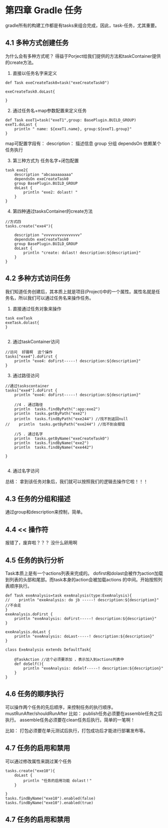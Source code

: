 # 第四章 Gradle 任务

gradle所有的构建工作都是有tasks来组合完成，因此，task-任务，尤其重要。

## 4.1 多种方式创建任务

为什么会有多种方式呢？ 得益于Porject给我们提供的方法和taskContainer提供的create方法。

1. 直接以任务名字来定义

```
def Task exeCreateTask0=task("exeCreateTask0")

exeCreateTask0.doLast{

}
```

2. 通过任务名+map参数配置来定义任务

```
def Task exeT1=task("exeT1",group: BasePlugin.BUILD_GROUP)
exeT1.doLast {
    println " name: ${exeT1.name}, group:${exeT1.group}"
}
```

map可配置字段有： description： 描述信息 group 分组 dependsOn 依赖某个任务执行

3. 第三种方式为 任务名字+闭包配置

```
task exe2{
    description "abcaaaaaaaaa"
    dependsOn exeCreateTask0
    group BasePlugin.BUILD_GROUP
    doLast {
        println "exe2: dolast! "
    }
}
```

4. 第四种通过tasksContainer的create方法

```
//方式四
tasks.create("exe4"){

    description "vvvvvvvvvvvvvvvv"
    dependsOn exeCreateTask0
    group BasePlugin.BUILD_GROUP
    doLast {
        println "create: dolast! description:${description}"
    }
}
```

## 4.2 多种方式访问任务

我们知道任务创建后，其本质上就是项目(Project)中的一个属性。属性名就是任务名，所以我们可以通过任务名来操作任务。

1. 直接通过任务对象来操作

```
task exeTask
exeTask.dolast{
}


```

2. 通过taskContainer访问

```
//访问  好骚啊  这个操作
tasks["exe4"].doFirst {
    println "exe4: doFirst-----! description:${description}"
}
```

3. 通过路径访问

```
//通过taskscontainer
tasks["exe4"].doFirst {
    println "exe4: doFirst-----! description:${description}"

    //4 . 通过路径
    println  tasks.findByPath(":app:exe2")
    println  tasks.getByPath("exe2")
    println  tasks.findByPath("exe244") //找不到返回null
//    println  tasks.getByPath("exe244") //找不到会报错

    //5 . 通过名字
    println  tasks.getByName("exeCreateTask0")
    println  tasks.findByName("exe2")
    println  tasks.findByName("exe442")

}


```

4. 通过名字访问

总结： 拿到该任务对象后，我们就可以按照我们的逻辑去操作它啦！！！

## 4.3 任务的分组和描述

通过group和description来控制，简单。

## 4.4 << 操作符

报错了，废弃啦？？？ 没什么卵用啊

## 4.5 任务的执行分析

Task本质上是有一个actions列表来完成的。 dofirst和dolast会被作为action加载到列表的头部和尾部。而task本身的action会被加载actions
的中间。开始按照列表顺序执行。

```
def Task exeAnalysis=task exeAnalysis(type:ExeAnalysis){
//    println "exeAnalysis: do jb -----! description:${description}" //不会走
}
exeAnalysis.doFirst {
    println "exeAnalysis: doFirst-----! description:${description}"
}

exeAnalysis.doLast {
    println "exeAnalysis: doLast-----! description:${description}"
}

class ExeAnalysis extends DefaultTask{

    @TaskAction //这个必须要添加 ，表示加入到actions列表中
    def doSelf(){
        println "exeAnalysis: doSelf-----! description:${description}"
    }
}
```

## 4.6 任务的顺序执行

可以操作两个任务的先后顺序，来控制任务的执行顺序。mustRunAfter/shouldRunAfter 比如： publish任务必须要在assemble任务之后执行。
assemble任务必须要在clean任务后执行。简单的一笔啊！

比如： 打包必须要在单元测试后执行，打包成功后才能进行部署发布等。

## 4.7 任务的启用和禁用

可以通过修改属性来跳过某个任务

```
tasks.create("exe10"){
    doLast {
        println "任务的启用功能 dolast！"
    }

}
tasks.findByName("exe10").enabled(false)
tasks.findByName("exe10").enabled(true)
```

## 4.7 任务的启用和禁用













































